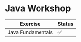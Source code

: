 # Java Workshop

| Exercise       | Status             |
| -------------- | ---------          |
| Java Fundamentals        | :white_check_mark: |

